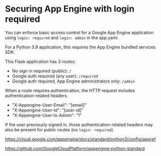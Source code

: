 Securing App Engine with login required
=======================================

You can enforce basic access control for a Google App Engine application using `login: required` and `login: admin` in the app.yaml.

For a Python 3.9 application, this requires the App Engine bundled services SDK.

This Flask application has 3 routes:

- No sign in required (public): `/`
- Google auth required (any user): `/required`
- Google auth required, App Engine administrators only: `/admin`

When a route requires authentication, the HTTP request includes authentication-related headers.

- "X-Appengine-User-Email": "[email]"
- "X-Appengine-User-Id": "[user-id]"
- "X-Appengine-User-Is-Admin": "1"

If the user previously signed in, those authentication-related headers may also be present for public routes (no `login: required`).


https://cloud.google.com/appengine/docs/standard/python3/config/appref

https://github.com/GoogleCloudPlatform/appengine-python-standard
